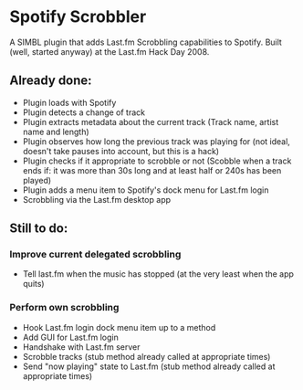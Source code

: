 # Spotify Scrobbler

A SIMBL plugin that adds Last.fm Scrobbling capabilities to Spotify.
Built (well, started anyway) at the Last.fm Hack Day 2008.

## Already done:

* Plugin loads with Spotify
* Plugin detects a change of track
* Plugin extracts metadata about the current track (Track name, artist name and length)
* Plugin observes how long the previous track was playing for (not ideal, doesn't take pauses into account, but this is a hack)
* Plugin checks if it appropriate to scrobble or not (Scobble when a track ends if: it was more than 30s long and at least half or 240s has been played)
* Plugin adds a menu item to Spotify's dock menu for Last.fm login
* Scrobbling via the Last.fm desktop app

## Still to do:

### Improve current delegated scrobbling

* Tell last.fm when the music has stopped (at the very least when the app quits)

### Perform own scrobbling

* Hook Last.fm login dock menu item up to a method
* Add GUI for Last.fm login
* Handshake with Last.fm server
* Scrobble tracks (stub method already called at appropriate times)
* Send "now playing" state to Last.fm (stub method already called at appropriate times)

